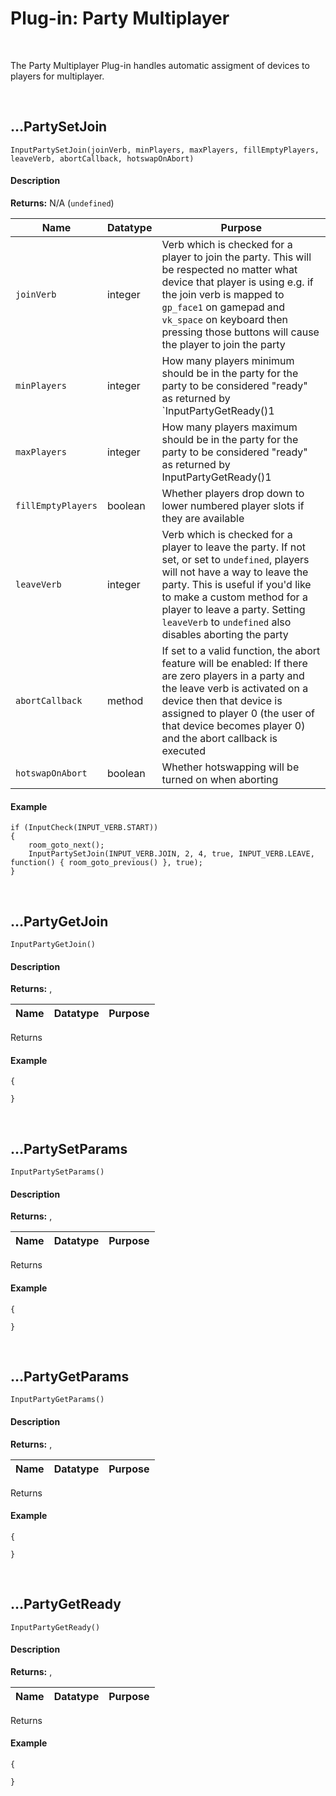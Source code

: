 # Plug-in: Party Multiplayer

&nbsp;

The Party Multiplayer Plug-in handles automatic assigment of devices to players for multiplayer. 

&nbsp;

## …PartySetJoin

`InputPartySetJoin(joinVerb, minPlayers, maxPlayers, fillEmptyPlayers, leaveVerb, abortCallback, hotswapOnAbort)`

<!-- tabs:start -->

#### **Description**

**Returns:** N/A (`undefined`)

|Name               |Datatype |Purpose |
|-------------------|---------|--------|
|`joinVerb`         |integer  |Verb which is checked for a player to join the party. This will be respected no matter what device that player is using e.g. if the join verb is mapped to `gp_face1` on gamepad and `vk_space` on keyboard then pressing those buttons will cause the player to join the party|
|`minPlayers`       |integer  |How many players minimum should be in the party for the party to be considered "ready" as returned by `InputPartyGetReady()1|
|`maxPlayers`       |integer  |How many players maximum should be in the party for the party to be considered "ready" as returned by InputPartyGetReady()1|
|`fillEmptyPlayers` |boolean  |Whether players drop down to lower numbered player slots if they are available|
|`leaveVerb`        |integer  |Verb which is checked for a player to leave the party. If not set, or set to `undefined`, players will not have a way to leave the party. This is useful if you'd like to make a custom method for a player to leave a party. Setting `leaveVerb` to `undefined` also disables aborting the party|
|`abortCallback`    |method   |If set to a valid function, the abort feature will be enabled: If there are zero players in a party and the leave verb is activated on a device then that device is assigned to player 0 (the user of that device becomes player 0) and the abort callback is executed|
|`hotswapOnAbort`   |boolean  |Whether hotswapping will be turned on when aborting|

#### **Example**

```gml
if (InputCheck(INPUT_VERB.START))
{
	room_goto_next();
	InputPartySetJoin(INPUT_VERB.JOIN, 2, 4, true, INPUT_VERB.LEAVE, function() { room_goto_previous() }, true);
}
```
<!-- tabs:end -->

&nbsp;

## …PartyGetJoin

`InputPartyGetJoin()`

<!-- tabs:start -->

#### **Description**

**Returns:** ,

|Name           |Datatype|Purpose                                             |
|---------------|--------|----------------------------------------------------|

Returns 

#### **Example**

```gml
{
    
}
```
<!-- tabs:end -->

&nbsp;

## …PartySetParams

`InputPartySetParams()`

<!-- tabs:start -->

#### **Description**

**Returns:** ,

|Name           |Datatype|Purpose                                             |
|---------------|--------|----------------------------------------------------|

Returns 

#### **Example**

```gml
{
    
}
```
<!-- tabs:end -->

&nbsp;

## …PartyGetParams

`InputPartyGetParams()`

<!-- tabs:start -->

#### **Description**

**Returns:** ,

|Name           |Datatype|Purpose                                             |
|---------------|--------|----------------------------------------------------|

Returns 

#### **Example**

```gml
{
    
}
```
<!-- tabs:end -->

&nbsp;

## …PartyGetReady

`InputPartyGetReady()`

<!-- tabs:start -->

#### **Description**

**Returns:** ,

|Name           |Datatype|Purpose                                             |
|---------------|--------|----------------------------------------------------|

Returns 

#### **Example**

```gml
{
    
}
```
<!-- tabs:end -->
